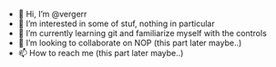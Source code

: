 - 👋 Hi, I’m @vergerr
- 👀 I’m interested in some of stuf, nothing in particular
- 🌱 I’m currently learning git and familiarize myself with the controls 
- 💞️ I’m looking to collaborate on NOP (this part later maybe..)
- 📫 How to reach me (this part later maybe..)

